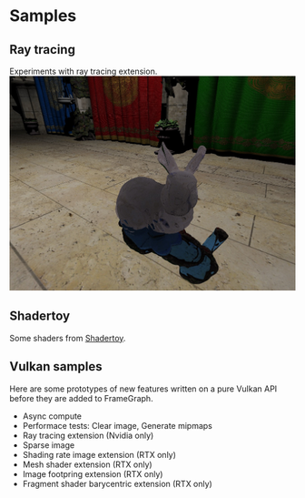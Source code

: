 # Samples

## Ray tracing
Experiments with ray tracing extension.
![image](screenshots/ray_tracing.jpg)

## Shadertoy
Some shaders from [Shadertoy](https://www.shadertoy.com).


## Vulkan samples
Here are some prototypes of new features written on a pure Vulkan API before they are added to FrameGraph.
* Async compute
* Performace tests: Clear image, Generate mipmaps
* Ray tracing extension (Nvidia only)
* Sparse image
* Shading rate image extension (RTX only)
* Mesh shader extension (RTX only)
* Image footpring extension (RTX only)
* Fragment shader barycentric extension (RTX only)
